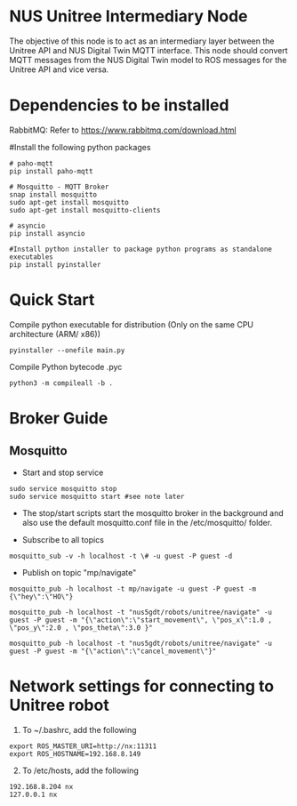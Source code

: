 # NUS Unitree Intermediary Node

The objective of this node is to act as an intermediary layer between the Unitree API and NUS Digital Twin MQTT interface.
This node should convert MQTT messages from the NUS Digital Twin model to ROS messages for the Unitree API and vice versa.

# Dependencies to be installed

RabbitMQ: Refer to https://www.rabbitmq.com/download.html

#Install the following python packages
```
# paho-mqtt
pip install paho-mqtt

# Mosquitto - MQTT Broker
snap install mosquitto
sudo apt-get install mosquitto
sudo apt-get install mosquitto-clients

# asyncio
pip install asyncio

#Install python installer to package python programs as standalone executables
pip install pyinstaller
```

# Quick Start


Compile python executable for distribution (Only on the same CPU architecture (ARM/ x86))
```
pyinstaller --onefile main.py
```

Compile Python bytecode .pyc
```
python3 -m compileall -b .
```

# Broker Guide
## Mosquitto

- Start and stop service
```
sudo service mosquitto stop
sudo service mosquitto start #see note later
```

- The stop/start scripts start the mosquitto broker in the background and also use the default mosquitto.conf file in the /etc/mosquitto/ folder.

- Subscribe to all topics
```
mosquitto_sub -v -h localhost -t \# -u guest -P guest -d
```

- Publish on topic "mp/navigate"
```
mosquitto_pub -h localhost -t mp/navigate -u guest -P guest -m {\"hey\":\"HO\"} 

mosquitto_pub -h localhost -t "nus5gdt/robots/unitree/navigate" -u guest -P guest -m "{\"action\":\"start_movement\", \"pos_x\":1.0 , \"pos_y\":2.0 , \"pos_theta\":3.0 }"

mosquitto_pub -h localhost -t "nus5gdt/robots/unitree/navigate" -u guest -P guest -m "{\"action\":\"cancel_movement\"}"

```

# Network settings for connecting to Unitree robot

1. To ~/.bashrc, add the following
```
export ROS_MASTER_URI=http://nx:11311
export ROS_HOSTNAME=192.168.8.149
```

2. To /etc/hosts, add the following
```
192.168.8.204 nx
127.0.0.1 nx
```

